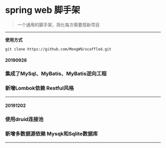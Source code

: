 # spring web 脚手架

> 一个通用的脚手架，简化每次需要搭新项目

------

**使用方式**

`git clone https://github.com/MengW9/scafflod.git`



#### 20190926

### 集成了MySql、MyBatis、MyBatis逆向工程
### 新增Lombok依赖  Restful风格

------

#### 20191202

### 使用druid连接池
### 新增多数据源依赖  Mysqk和Sqlite数据库

------
